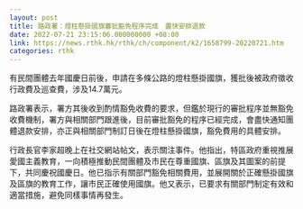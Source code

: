 ```yaml
---
layout: post
title: 路政署：燈柱懸掛國旗審批豁免程序完成　盡快安排退款
date: 2022-07-21 23:15:06.000000000 +08:00
link: https://news.rthk.hk/rthk/ch/component/k2/1658799-20220721.htm
categories: rthk
---
```


有民間團體去年國慶日前後，申請在多條公路的燈柱懸掛國旗，獲批後被政府徵收行政費及巡查費，涉及14.7萬元。

路政署表示，署方其後收到酌情豁免收費的要求，但鑑於現行的審批程序並無豁免收費機制，署方與相關部門跟進後，目前審批豁免的程序已經完成，會盡快通知團體退款安排，亦正與相關部門制訂日後在燈柱懸掛國旗，豁免費用的具體安排。

行政長官李家超晚上在社交網站帖文，表示關注事件。他指出，特區政府重視推展愛國主義教育，一向積極推動民間團體及市民在尊重國旗、區旗及其圖案的前提下，共同慶祝國慶日。他已指示有關部門豁免相關費用，並展開關於正確懸掛國旗及區旗的教育工作，讓市民正確使用國旗。他又表示，已要求有關部門制定有效和適當措施，避免同樣事情再發生。
